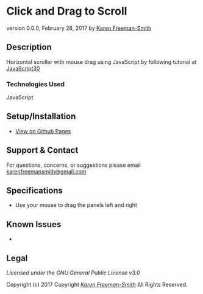 # Click and Drag to Scroll
version 0.0.0, February 28, 2017
by [Karen Freeman-Smith](https://karenfreemansmith.github.io)

## Description
  Horizontal scroller with mouse drag using JavaScript by following tutorial at [JavaScript30](https://github.com/wesbos/JavaScript30)

### Technologies Used
JavaScript

## Setup/Installation
* [View on Github Pages](https://karenfreemansmith.github.io/JS30-Day27-HorizontalScroller/)

## Support & Contact
For questions, concerns, or suggestions please email karenfreemansmith@gmail.com

## Specifications
* Use your mouse to drag the panels left and right

## Known Issues
*

## Legal
*Licensed under the GNU General Public License v3.0*

Copyright (c) 2017 Copyright _[Karen Freeman-Smith](https://karenfreemansmith.github.io)_ All Rights Reserved.
